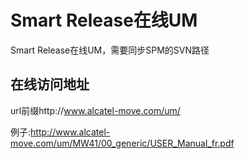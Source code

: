 # Smart Release在线UM
Smart Release在线UM，需要同步SPM的SVN路径

## 在线访问地址

url前缀http://www.alcatel-move.com/um/

例子:http://www.alcatel-move.com/um/MW41/00_generic/USER_Manual_fr.pdf
